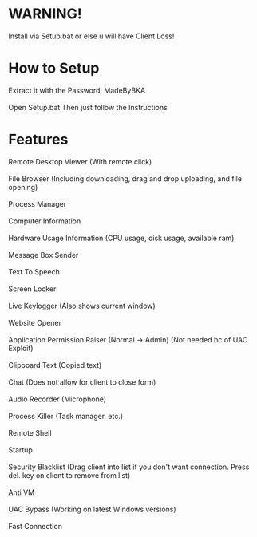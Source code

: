 # WARNING!

Install via Setup.bat or else u will have Client Loss!


# How to Setup
Extract it with the Password: MadeByBKA <br> </br>
Open Setup.bat Then just follow the Instructions

# Features
Remote Desktop Viewer (With remote click)<br> </br>
File Browser (Including downloading, drag and drop uploading, and file opening)<br> </br>
Process Manager<br> </br>
Computer Information<br> </br>
Hardware Usage Information (CPU usage, disk usage, available ram)<br> </br>
Message Box Sender<br> </br>
Text To Speech<br> </br>
Screen Locker<br> </br>
Live Keylogger (Also shows current window)<br> </br>
Website Opener<br> </br>
Application Permission Raiser (Normal -> Admin) (Not needed bc of UAC Exploit)<br> </br>
Clipboard Text (Copied text)<br> </br>
Chat (Does not allow for client to close form)<br> </br>
Audio Recorder (Microphone)<br> </br>
Process Killer (Task manager, etc.)<br> </br>
Remote Shell<br> </br>
Startup<br> </br>
Security Blacklist (Drag client into list if you don't want connection. Press del. key on client to remove from list)<br> </br>
Anti VM<br> </br>
UAC Bypass (Working on latest Windows versions)<br> </br>
Fast Connection<br> </br>
